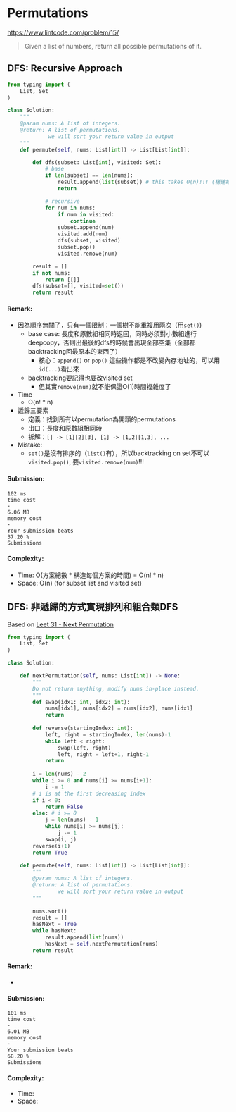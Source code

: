 # Permutations
https://www.lintcode.com/problem/15/  
> Given a list of numbers, return all possible permutations of it.

## DFS: Recursive Approach
```python
from typing import (
    List, Set
)

class Solution:
    """
    @param nums: A list of integers.
    @return: A list of permutations.
             we will sort your return value in output
    """
    def permute(self, nums: List[int]) -> List[List[int]]:

        def dfs(subset: List[int], visited: Set):
            # base
            if len(subset) == len(nums):
                result.append(list(subset)) # this takes O(n)!!! (構建每個方案deepcopy進去的時間)
                return

            # recursive
            for num in nums:
                if num in visited:
                    continue
                subset.append(num)
                visited.add(num)
                dfs(subset, visited)
                subset.pop()
                visited.remove(num)

        result = []
        if not nums:
            return [[]]
        dfs(subset=[], visited=set())
        return result
```

#### Remark:
- 因為順序無關了，只有一個限制：一個樹不能重複用兩次（用`set()`)
  - base case: 長度和原數組相同時返回，同時必須對小數組進行deepcopy，否則出最後的dfs的時候會出現全部空集（全部都backtracking回最原本的東西了）
    - 核心：`append()` or `pop()` 這些操作都是不改變內存地址的，可以用`id(...)`看出來 
  - backtracking要記得也要改visited set
    - 但其實`remove(num)`就不能保證O(1)時間複雜度了 
- Time
  - O(n! * n)
- 遞歸三要素
  - 定義：找到所有以permutation為開頭的permutations
  - 出口：長度和原數組相同時
  - 拆解：`[] -> [1][2][3], [1] -> [1,2][1,3], ...`
- Mistake:
  - `set()`是沒有排序的（`list()`有），所以backtracking on set不可以`visited.pop()`, 要`visited.remove(num)`!!! 
#### Submission:
```
102 ms
time cost
·
6.06 MB
memory cost
·
Your submission beats
37.20 %
Submissions
```
#### Complexity:
- Time: O(方案總數 * 構造每個方案的時間) = O(n! * n)
- Space: O(n) (for subset list and visited set)

## DFS: 非遞歸的方式實現排列和組合類DFS
Based on [Leet 31 - Next Permutation](https://github.com/chkao831/Algo_learning_notes/blob/main/DFS/LeetCode_31_Next-Permutation.md)
```python
from typing import (
    List, Set
)

class Solution:

    def nextPermutation(self, nums: List[int]) -> None:
        """
        Do not return anything, modify nums in-place instead.
        """
        def swap(idx1: int, idx2: int):
            nums[idx1], nums[idx2] = nums[idx2], nums[idx1]
            return
    
        def reverse(startingIndex: int):
            left, right = startingIndex, len(nums)-1
            while left < right:
                swap(left, right)
                left, right = left+1, right-1
            return
        
        i = len(nums) - 2
        while i >= 0 and nums[i] >= nums[i+1]:
            i -= 1
        # i is at the first decreasing index
        if i < 0: 
            return False
        else: # i >= 0
            j = len(nums) - 1
            while nums[i] >= nums[j]:
                j -= 1
            swap(i, j)
        reverse(i+1)
        return True

    def permute(self, nums: List[int]) -> List[List[int]]:
        """
        @param nums: A list of integers.
        @return: A list of permutations.
                we will sort your return value in output
        """
        
        nums.sort()
        result = []
        hasNext = True
        while hasNext:
            result.append(list(nums))
            hasNext = self.nextPermutation(nums)
        return result
```
#### Remark:
- 
#### Submission:
```
101 ms
time cost
·
6.01 MB
memory cost
·
Your submission beats
68.20 %
Submissions
```
#### Complexity:
- Time: 
- Space:
